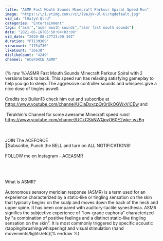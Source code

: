 ```yaml
---
title: "ASMR Fast Mouth Sounds Minecraft Parkour Spiral Speed Run"
image: "https:\/\/i.ytimg.com\/vi\/l9aJyV-Ql-U\/hqdefault.jpg"
vid_id: "l9aJyV-Ql-U"
categories: "Entertainment"
tags: ["asmr","asmr mouth sounds","asmr fast mouth sounds"]
date: "2021-06-16T05:50:04+03:00"
vid_date: "2020-08-27T23:00:19Z"
duration: "PT13M36S"
viewcount: "1754730"
likeCount: "36638"
dislikeCount: "4249"
channel: "ACEFORCE ASMR"
---
```

{% raw %}ASMR Fast Mouth Sounds Minecraft Parkour Spiral with 2 versions back to back.  This speed run has relaxing satisfying gameplay to help you go to sleep.  The aggressive controller sounds and whispers give a nice dose of tingles aswell.  <br /><br />Credits too Bullen13 check him out and subscribe at <a rel="nofollow" target="blank" href="https://www.youtube.com/channel/UClaDxxcpQr0r0kOGWxVlCEw">https://www.youtube.com/channel/UClaDxxcpQr0r0kOGWxVlCEw</a> and<br /><br /> Terakhin's Channel for some awesome Minecraft speed runs! <a rel="nofollow" target="blank" href="https://www.youtube.com/channel/UCkCSbNWQqyO60E2wke-wzBg">https://www.youtube.com/channel/UCkCSbNWQqyO60E2wke-wzBg</a><br /><br /><br /><br />JOIN The ACEFORCE<br />🔔Subscribe, Punch the BELL and turn on ALL NOTIFICATIONS! <br /><br />FOLLOW me on Instagram - ACEASMR<br /><br /><br /><br /><br />What is ASMR?<br /><br />Autonomous sensory meridian response (ASMR) is a term used for an experience characterized by a static-like or tingling sensation on the skin that typically begins on the scalp and moves down the back of the neck and upper spine. It has been compared with auditory-tactile synesthesia. ASMR signifies the subjective experience of &quot;low-grade euphoria&quot; characterized by &quot;a combination of positive feelings and a distinct static-like tingling sensation on the skin&quot;. It is most commonly triggered by specific acoustic (tapping/brushing/whispering) and visual stimulation (hand movements/lights/etc){% endraw %}
